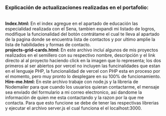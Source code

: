 <h3> Explicación de actualizaciones realizadas en el portafolio:</h3>
<br>  
<strong>Index.html:</strong> En el index agregue en el apartado de educación las especialidad realizada con el Sena, tambien expandi mi listado de logros, modifique la funcionalidad del botón contrátame el cual te lleva al apartado de la pagina donde se encuentra lista de contactos y por ultimo amplie la lista de habilidades y formas de contacto.
<br>
<strong>projects-grid-cards.html:</strong> En este archivo incluí algunos de mis proyectos realizados en el semillero con su respectivo nombre, descripción y el link directo al al proyecto haciendo click en la imagen que lo representa; los dos primeros al ser abiertos por vercel no incluyen las funcinalidades que estan en el lenguaje PHP, la funcionalidad de vercel con PHP esta en proceso por el momento, pero muy pronto lo desplegare en su 100% de funcionamiento.
<br>
<strong>Hire-me.html:</strong> En este archivo trabaje con node.js y la libreria de Nodemailer para que cuando los usuarios quieran contactarme, el mensaje sea enviado del formulario a mi correo electronico, asi dandome la información de quien me esta contactando y la razon por la que me contacta. Para que esto funcione se debe de tener las respectivas librerias y ejecutar el archivo server.js el cual funciona el el localhost:3000.
 
